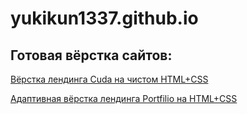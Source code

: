 # yukikun1337.github.io
## Готовая вёрстка сайтов:

[Вёрстка лендинга Cuda на чистом HTML+CSS ](yukikun1337.github.io/Cuda/)

[Адаптивная вёрстка лендинга Portfilio на HTML+CSS ]( yukikun1337.github.io/portfolio/ )
